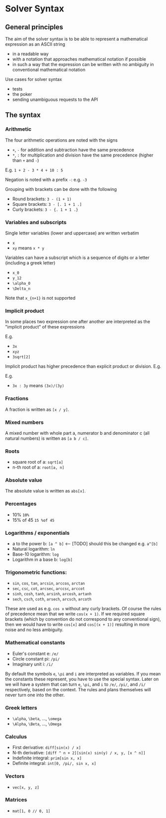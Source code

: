 # Solver Syntax

## General principles

The aim of the solver syntax is to be able to represent a mathematical expression as an ASCII string

- in a readable way
- with a notation that approaches mathematical notation if possible
- in such a way that the expression can be written with no ambiguity in conventional mathematical notation

Use cases for solver syntax

- tests
- the poker
- sending unambiguous requests to the API

## The syntax

### Arithmetic

The four arithmetic operations are noted with the signs

- `+`, `-` for addition and subtraction have the same precedence
- `*`, `:` for multiplication and division have the same precedence (higher than `+` and `-`)

E.g. `1 + 2 - 3 * 4 + 10 : 5`

Negation is noted with a prefix `-`: e.g. `-3`

Grouping with brackets can be done with the following

- Round brackets: `3 - (1 + 1)`
- Square brackets: `3 - [. 1 + 1 .]`
- Curly brackets: `3 - {. 1 + 1 .}`

### Variables and subscripts

Single letter variables (lower and uppercase) are written verbatim

- `x`
- `xy` means `x * y`

Variables can have a subscript which is a sequence of digits or a letter (including a greek letter)

- `x_0`
- `y_12`
- `\alpha_0`
- `\Delta_n`

Note that `x_{n+1}` is not supported

### Implicit product

In some places two expression one after another are interpreted as the "implicit product"
of these expressions

E.g.

- `3x`
- `xyz`
- `3sqrt[2]`

Implicit product has higher precedence than explicit product or division. E.g.

E.g.

- `3x : 3y` means `(3x)/(3y)`

### Fractions

A fraction is written as `[x / y]`.

### Mixed numbers

A mixed number with whole part a, numerator b and denominator c (all natural numbers) is written as `[a b / c]`.

### Roots

- square root of a: `sqrt[a]`
- n-th root of a: `root[a, n]`

### Absolute value

The absolute value is written as `abs[x]`.

### Percentages

- 10% `10%`
- 15% of 45 `15 %of 45`

### Logarithms / exponentials

- a to the power b: `[a ^ b]` <-- [TODO] should this be changed e.g. `a^[b]`
- Natural logarithm: `ln`
- Base-10 logarithm: `log`
- Logarithm in a base b: `log[b]`

### Trigonometric functions:

- `sin`, `cos`, `tan`, `arcsin`, `arccos`, `arctan`
- `sec`, `csc`, `cot`, `arcsec`, `arccsc`, `arccot`
- `sinh`, `cosh`, `tanh`, `arsinh`, `arcosh`, `artanh`
- `sech`, `csch`, `coth`, `arsech`, `arcsch`, `arcoth`

These are used as e.g. `cos x` without any curly brackets. Of course the rules of precedence mean that
we write `cos(x + 1)`. If we required square brackets (which by convention do not correspond to any conventional sign),
then we would have to write `cos[x]` and `cos[(x + 1)]` resulting in more noise and no less ambiguity.

### Mathematical constants

- Euler's constant e: `/e/`
- Circle constant pi: `/pi/`
- Imaginary unit i: `/i/`

By default the symbols `e`, `\pi` and `i` are interpreted as variables. If you mean the constants these represent,
you have to use the special syntax. Later on we will have a system that can turn `e`, `\pi`, and `i` to `/e/`,
`/pi/`, and `/i/` respectively, based on the context. The rules and plans themselves will never turn one into
the other.

### Greek letters

- `\alpha`, `\beta`, ..., `\omega`
- `\Alpha`, `\Beta`, ..., `\Omega`

### Calculus

- First derivative: `diff[sin(x) / x]`
- N-th derivative: `[diff ^ n + 2][sin(x) sin(y) / x, y, [x ^ n]]`
- Indefinite integral: `prim[sin x, x]`
- Definite integral: `int[0, /pi/, sin x, x]`

### Vectors

- `vec[x, y, z]`

### Matrices

- `mat[1, 0 // 0, 1]`
